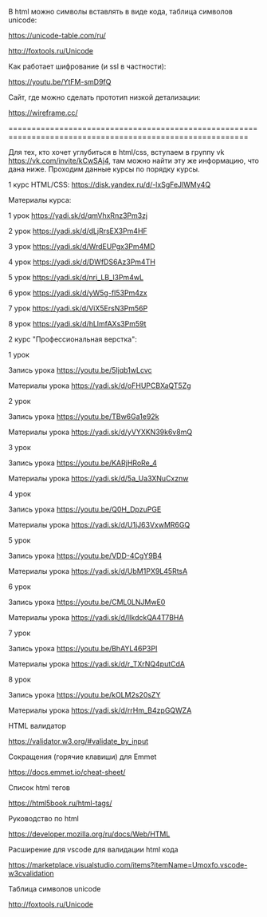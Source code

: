 В html можно символы вставлять в виде кода, таблица символов unicode:

https://unicode-table.com/ru/

http://foxtools.ru/Unicode

Как работает шифрование (и ssl в частности):

https://youtu.be/YtFM-smD9fQ

Сайт, где можно сделать прототип низкой детализации:

https://wireframe.cc/





==========================================================================================================



Для тех, кто хочет углубиться в html/css, вступаем в группу vk https://vk.com/invite/kCwSAj4, там можно найти эту же информацию, что дана ниже. Проходим данные курсы по порядку курсы.

1 курс HTML/CSS: https://disk.yandex.ru/d/-lxSgFeJlWMy4Q

Материалы курса:

1 урок https://yadi.sk/d/qmVhxRnz3Pm3zj

2 урок https://yadi.sk/d/dLjRrsEX3Pm4HF

3 урок https://yadi.sk/d/WrdEUPgx3Pm4MD

4 урок https://yadi.sk/d/DWfDS6Az3Pm4TH

5 урок https://yadi.sk/d/nri_LB_l3Pm4wL

6 урок https://yadi.sk/d/yW5g-fI53Pm4zx

7 урок https://yadi.sk/d/ViX5ErsN3Pm56P

8 урок https://yadi.sk/d/hLlmfAXs3Pm59t

2 курс "Профессиональная верстка":

1 урок

Запись урока https://youtu.be/5Ijqb1wLcvc

Материалы урока https://yadi.sk/d/oFHUPCBXaQT5Zg

2 урок

Запись урока https://youtu.be/TBw6Ga1e92k

Материалы урока https://yadi.sk/d/yVYXKN39k6v8mQ

3 урок

Запись урока https://youtu.be/KARjHRoRe_4

Материалы урока https://yadi.sk/d/5a_Ua3XNuCxznw

4 урок

Запись урока https://youtu.be/Q0H_DpzuPGE

Материалы урока https://yadi.sk/d/U1jJ63VxwMR6GQ

5 урок

Запись урока https://youtu.be/VDD-4CgY9B4

Материалы урока https://yadi.sk/d/UbM1PX9L45RtsA

6 урок

Запись урока https://youtu.be/CML0LNJMwE0

Материалы урока https://yadi.sk/d/lIkdckQA4T7BHA

7 урок

Запись урока https://youtu.be/BhAYL46P3PI

Материалы урока https://yadi.sk/d/r_TXrNQ4putCdA

8 урок

Запись урока https://youtu.be/kOLM2s20sZY

Материалы урока https://yadi.sk/d/rrHm_B4zpGQWZA

HTML валидатор

https://validator.w3.org/#validate_by_input

Сокращения (горячие клавиши) для Emmet

https://docs.emmet.io/cheat-sheet/

Список html тегов

https://html5book.ru/html-tags/

Руководство по html

https://developer.mozilla.org/ru/docs/Web/HTML

Расширение для vscode для валидации html кода

https://marketplace.visualstudio.com/items?itemName=Umoxfo.vscode-w3cvalidation

Таблица символов unicode

http://foxtools.ru/Unicode